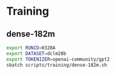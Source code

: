 # Training

## dense-182m

```bash
export RUNID=0328A
export DATASET=dclm28b
export TOKENIZER=openai-community/gpt2
sbatch scripts/training/dense-182m.sh
```
